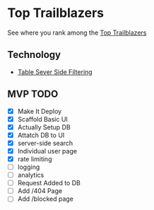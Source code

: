 # Top Trailblazers

See where you rank among the [Top Trailblazers](https://toptrailblazers.online)


## Technology

- [Table Sever Side Filtering](https://github.com/sadmann7/shadcn-table)

## MVP TODO

- [x] Make It Deploy
- [x] Scaffold Basic UI
- [x] Actually Setup DB
- [x] Attatch DB to UI
- [x] server-side search
- [x] Individual user page
- [x] rate limiting
- [ ] logging
- [ ] analytics
- [ ] Request Added to DB
- [ ] Add /404 Page
- [ ] Add /blocked page 